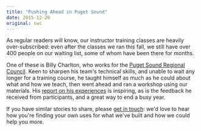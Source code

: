 ```yaml
---
title: "Pushing Ahead in Puget Sound"
date: 2015-12-20
original: swc
---
```

<p>
  As regular readers will know,
  our instructor training classes are heavily over-subscribed:
  even after the classes we ran this fall,
  we still have over 400 people on our waiting list,
  some of whom have been there for months.
</p>
<p>
  One of these is Billy Charlton,
  who works for the <a href="http://www.psrc.org/">Puget Sound Regional Council</a>.
  Keen to sharpen his team's technical skills,
  and unable to wait any longer for a training course,
  he taught himself as much as he could about what and how we teach,
  then went ahead and ran a workshop using our materials.
  His <a href="http://psrc.github.io/2015/software-carpentry/">report on his experiences</a>
  is inspiring,
  as is the feedback he received from participants,
  and a great way to end a busy year.
</p>
<p>
  If you have similar stories to share,
  please <a href="mailto:gvwilson@third-bit.com">get in touch</a>:
  we'd love to hear how you're finding your own uses for what we've built
  and how we could help you more.
</p>
